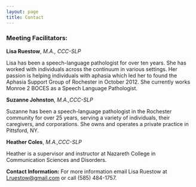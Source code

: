 ```yaml
---
layout: page
title: Contact
---
```


### Meeting Facilitators:

**Lisa Ruestow**, *M.A., CCC-SLP*

Lisa has been a speech-language pathologist for over ten years. She has worked with individuals across the continuum in various settings. Her passion is helping individuals with aphasia which led her to found the Aphasia Support Group of Rochester in October 2012. She currently works Monroe 2 BOCES as a Speech Language Pathologist.

**Suzanne Johnston**, *M.A.,CCC-SLP*

Suzanne has been a speech-language pathologist in the Rochester community for over 25 years, serving a variety of individuals, their caregivers, and corporations.  She owns and operates a private practice in Pittsford, NY.

**Heather Coles**, *M.A.,CCC-SLP*

Heather is a supervisor and instructor at Nazareth College in Communication Sciences and Disorders.

**Contact Information:** For more information email Lisa Ruestow at [Lruestow@gmail.com](mailto:Lruestow@gmail.com) or call (585) 484-1757.
